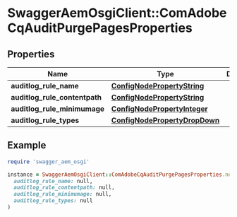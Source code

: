 # SwaggerAemOsgiClient::ComAdobeCqAuditPurgePagesProperties

## Properties

| Name | Type | Description | Notes |
| ---- | ---- | ----------- | ----- |
| **auditlog_rule_name** | [**ConfigNodePropertyString**](ConfigNodePropertyString.md) |  | [optional] |
| **auditlog_rule_contentpath** | [**ConfigNodePropertyString**](ConfigNodePropertyString.md) |  | [optional] |
| **auditlog_rule_minimumage** | [**ConfigNodePropertyInteger**](ConfigNodePropertyInteger.md) |  | [optional] |
| **auditlog_rule_types** | [**ConfigNodePropertyDropDown**](ConfigNodePropertyDropDown.md) |  | [optional] |

## Example

```ruby
require 'swagger_aem_osgi'

instance = SwaggerAemOsgiClient::ComAdobeCqAuditPurgePagesProperties.new(
  auditlog_rule_name: null,
  auditlog_rule_contentpath: null,
  auditlog_rule_minimumage: null,
  auditlog_rule_types: null
)
```

